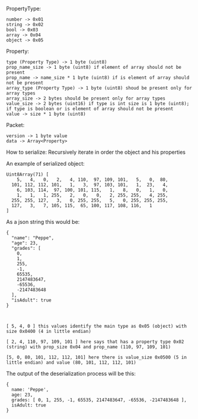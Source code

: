 PropertyType:
    
    number -> 0x01
    string -> 0x02 
    bool -> 0x03 
    array -> 0x04 
    object -> 0x05 

Property:

    type (Property Type) -> 1 byte (uint8) 
    prop_name_size -> 1 byte (uint8) if element of array should not be present
    prop_name -> name_size * 1 byte (uint8) if is element of array should not be present
    array_type (Property Type) -> 1 byte (uint8) shoud be present only for array types
    array_size -> 2 bytes should be present only for array types
    value_size -> 2 bytes (uint16) if type is int size is 1 byte (uint8); if type is boolean or is element of array should not be present
    value -> size * 1 byte (uint8)

Packet:

    version -> 1 byte value
    data -> Array<Property>

How to serialize:
Recursively iterate in order the object and his properties


An example of serialized object:

    Uint8Array(71) [
        5,   4,   0,   2,   4, 110,  97, 109, 101,   5,   0,  80,
      101, 112, 112, 101,   1,   3,  97, 103, 101,   1,  23,   4,
        6, 103, 114,  97, 100, 101, 115,   1,   8,   0,   1,   0,
        1,   1,   1, 255,   2,   0,   0,   2, 255, 255,   4, 255,
      255, 255, 127,   3,   0, 255, 255,   5,   0, 255, 255, 255,
      127,   3,   7, 105, 115,  65, 100, 117, 108, 116,   1
    ]

As a json string this would be: 

    {
      "name": "Peppe",
      "age": 23,
      "grades": [
        0,
        1,
        255,
        -1,
        65535,
        2147483647,
        -65536,
        -2147483648 
      ],
      "isAdult": true
    }



    [ 5, 4, 0 ] this values identify the main type as 0x05 (object) with size 0x0400 (4 in little endian) 

    [ 2, 4, 110, 97, 109, 101 ] here says that has a property type 0x02 (string) with prop_size 0x04 and prop_name (110, 97, 109, 101)

    [5, 0, 80, 101, 112, 112, 101] here there is value_size 0x0500 (5 in little endian) and value (80, 101, 112, 112, 101)

The output of the deserialization process will be this:

    {
      name: 'Peppe',
      age: 23,
      grades: [ 0, 1, 255, -1, 65535, 2147483647, -65536, -2147483648 ],
      isAdult: true
    }

